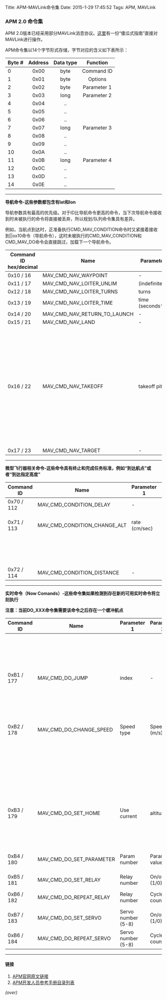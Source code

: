 Title: APM-MAVLink命令集
Date: 2015-1-29 17:45:52 
Tags: APM, MAVLink

### APM 2.0 命令集 ###
<!-- PELICAN_BEGIN_SUMMARY -->
APM 2.0版本已经采用部分MAVLink消息协议。[这里](http://diydrones.com/group/arducopterusergroup/forum/topics/mavlink-tutorial-for-absolute-dummies-part-i?xg_source=activity)有一份“傻瓜式指南”直接对MAVLink进行操作。<!-- PELICAN_END_SUMMARY -->

APM命令集以14个字节形式存储，字节对应的含义如下表所示：

Byte #|Address|Data type|Function
:---|:---:|:---:|:---:
0|0x00|byte|Command ID
1|0x01|byte|Options
2|0x02|byte|Parameter 1
3|0x03|long|Parameter 2
4|0x04|..|
5|0x05|..|
6|0x06|..|
7|0x07|long|Parameter 3
8|0x08|..|
9|0x09|..|
10|0x0A|..|
11|0x0B|long|Parameter 4
12|0x0C|..|
13|0x0D|..|
14|0x0E|..|



----------
**导航命令-这些参数都包含有lat和lon**

导航参数具有最高的优先级。对于ID比导航命令更高的命令，当下次导航命令接收到时未被执行的命令将直接被丢弃，所以规划/队列命令集具有差异。

例如，当航点到达时，正准备执行CMD_MAV_CONDITION命令时又紧接着接收到||ox10命令（导航命令），这时未被执行的CMD_MAV_CONDITION和CMD_MAV_DO命令会直接跳过，加载下一个导航命令。

Command ID hex/decimal|Name|Parameter 1|Altitude|Latitude|Longitude|notes
---|---|---|---|---|---|---
0x10 / 16|MAV_CMD_NAV_WAYPOINT|-|altitude|lat|lon|
0x11 / 17|MAV_CMD_NAV_LOITER_UNLIM|(indefinitely)|altitude|lat|lon|
0x12 / 18|MAV_CMD_NAV_LOITER_TURNS|turns|altitude|lat|lon|
0x13 / 19|MAV_CMD_NAV_LOITER_TIME|time (seconds*10)|altitude|lat|lon|
0x14 / 20|MAV_CMD_NAV_RETURN_TO_LAUNCH|-|altitude|lat|lon|
0x15 / 21|MAV_CMD_NAV_LAND|-|altitude|lat|lon|
0x16 / 22|MAV_CMD_NAV_TAKEOFF|takeoff pitch|altitude|-|-|NOTE: for command 0x16 the value takeoff pitch specifies the minimum pitch for the case with airspeed sensor and the target pitch for the case without.
0x17 / 23|MAV_CMD_NAV_TARGET|-|altitude|lat|lon|



----------
**微型飞行器相关命令-这些命令具有终止和完成任务标准，例如“到达航点”或者“到达指定高度”**


Command ID|Name|Parameter 1|Parameter 2|Parameter 3|Parameter 4|notes
---|---|---|---|---|---|---
0x70 / 112|MAV_CMD_CONDITION_DELAY|-|-|time (seconds)|-|
0x71 / 113|MAV_CMD_CONDITION_CHANGE_ALT|rate (cm/sec)|alt (finish)|-|-|Note: rate must be >
||||||10 cm/sec due to integer math
0x72 / 114|MAV_CMD_CONDITION_DISTANCE|-|-|distance (meters)|-|




----------
**实时命令（Now Comands）-这些命令集如果检测到存在新的可用实时命令将立刻执行**

**注意：当前DO_XXX命令集需要该命令之后存在一个缓冲航点**


Command ID|Name|Parameter 1|Parameter 2|Parameter 3|Parameter 4|notes
---|---|---|---|---|---|---
0xB1 / 177|MAV_CMD_DO_JUMP|index|-|repeat count|-|Note: The repeat count must be greater than 1 for the command to execute. Use a repeat count of 1 if you intend a single use.
0xB2 / 178|MAV_CMD_DO_CHANGE_SPEED|Speed type|Speed (m/s)|Throttle (Percent)|-|"(0Airspeed| 1"
||||||
||||||Ground Speed)(-1 indicates no change)(-1 indicates no change)
0xB3 / 179|MAV_CMD_DO_SET_HOME|Use current|altitude|lat|lon|"(1use current location| 0"
||||||
||||||use specified location)
0xB4 / 180|MAV_CMD_DO_SET_PARAMETER|Param number|Param value|(NOT CURRENTLY IMPLEMENTED IN APM)||
0xB5 / 181|MAV_CMD_DO_SET_RELAY|Relay number|On/off (1/0)|-|-|
0xB6 / 182|MAV_CMD_DO_REPEAT_RELAY|Relay number|Cycle count|Cycle time (sec)|-|"Note: Max cycle time = 60 sec| A repeat relay or repeat servo command will cancel any current repeating event"
0xB7 / 183|MAV_CMD_DO_SET_SERVO|Servo number (5-8)|On/off (1/0)|-|-|
0xB6 / 184|MAV_CMD_DO_REPEAT_SERVO|Servo number (5-8)|Cycle count|Cycle time (sec)|-|"Note: Max cycle time = 60 sec| A repeat relay or repeat servo command will cancel any current repeating event"


----------
#### 链接 ####

1. [APM官网原文链接](http://dev.ardupilot.com/wiki/mavlink-commands/)
1. [APM开发人员参考手册目录列表]({filename}2014-08-29-APM-开发人员参考手册目录列表.md)

*(over)*